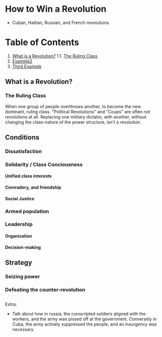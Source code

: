 # How to Win a Revolution

- Cuban, Haitian, Russian, and French revolutions

# Table of Contents
1. [What is a Revolution?](#what-is-a-revolution)
  1.1. [The Ruling Class](#the-ruling-class)
2. [Example2](#example2)
3. [Third Example](#third-example)


## What is a Revolution?
### The Ruling Class
When one group of people overthrows another, to become the new dominant, ruling class. "Political Revolutions" and "Coups" are often not revolutions at all. Replacing one military dictator, with another, without changing the class-nature of the power structure, isn't a revolution. 
## Conditions
### Dissatisfaction
### Solidarity / Class Conciousness
#### Unified class interests
#### Comradery, and friendship
#### Social Justice
### Armed population
### Leadership
#### Organization
#### Decision-making


## Strategy
### Seizing power
### Defeating the counter-revolution

## 


Extra:
- Talk about how in russia, the conscripted soldiers aligned with the workers, and the army was pissed off at the government. Conversely in Cuba, the army actively suppressed the people, and an insurgency was necessary.
